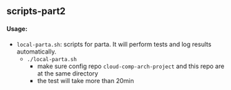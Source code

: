 ## scripts-part2

#### Usage:

- `local-parta.sh`: scripts for parta. It will perform tests and log results automatically.
  - `./local-parta.sh`
    - make sure config repo `cloud-comp-arch-project` and this repo are at the same directory
    - the test will take more than 20min